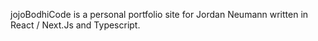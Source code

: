jojoBodhiCode is a personal portfolio site for Jordan Neumann written in React / Next.Js and Typescript.